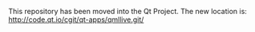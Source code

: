 This repository has been moved into the Qt Project.
The new location is: http://code.qt.io/cgit/qt-apps/qmllive.git/
